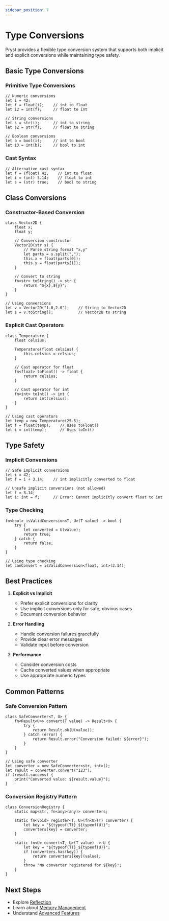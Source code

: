 ```yaml
---
sidebar_position: 7
---
```


# Type Conversions

Pryst provides a flexible type conversion system that supports both implicit and explicit conversions while maintaining type safety.

## Basic Type Conversions

### Primitive Type Conversions

```pryst
// Numeric conversions
let i = 42;
let f = float(i);    // int to float
let i2 = int(f);     // float to int

// String conversions
let s = str(i);      // int to string
let s2 = str(f);     // float to string

// Boolean conversions
let b = bool(i);     // int to bool
let i3 = int(b);     // bool to int
```

### Cast Syntax

```pryst
// Alternative cast syntax
let f = (float) 42;    // int to float
let i = (int) 3.14;    // float to int
let s = (str) true;    // bool to string
```

## Class Conversions

### Constructor-Based Conversion

```pryst
class Vector2D {
    float x;
    float y;

    // Conversion constructor
    Vector2D(str s) {
        // Parse string format "x,y"
        let parts = s.split(",");
        this.x = float(parts[0]);
        this.y = float(parts[1]);
    }

    // Convert to string
    fn<str> toString() -> str {
        return "${x},${y}";
    }
}

// Using conversions
let v = Vector2D("1.0,2.0");    // String to Vector2D
let s = v.toString();           // Vector2D to string
```

### Explicit Cast Operators

```pryst
class Temperature {
    float celsius;

    Temperature(float celsius) {
        this.celsius = celsius;
    }

    // Cast operator for float
    fn<float> toFloat() -> float {
        return celsius;
    }

    // Cast operator for int
    fn<int> toInt() -> int {
        return int(celsius);
    }
}

// Using cast operators
let temp = new Temperature(25.5);
let f = float(temp);    // Uses toFloat()
let i = int(temp);      // Uses toInt()
```

## Type Safety

### Implicit Conversions

```pryst
// Safe implicit conversions
let i = 42;
let f = i + 3.14;    // int implicitly converted to float

// Unsafe implicit conversions (not allowed)
let f = 3.14;
let i: int = f;      // Error: Cannot implicitly convert float to int
```

### Type Checking

```pryst
fn<bool> isValidConversion<T, U>(T value) -> bool {
    try {
        let converted = U(value);
        return true;
    } catch {
        return false;
    }
}

// Using type checking
let canConvert = isValidConversion<float, int>(3.14);
```

## Best Practices

1. **Explicit vs Implicit**
   - Prefer explicit conversions for clarity
   - Use implicit conversions only for safe, obvious cases
   - Document conversion behavior

2. **Error Handling**
   - Handle conversion failures gracefully
   - Provide clear error messages
   - Validate input before conversion

3. **Performance**
   - Consider conversion costs
   - Cache converted values when appropriate
   - Use appropriate numeric types

## Common Patterns

### Safe Conversion Pattern

```pryst
class SafeConverter<T, U> {
    fn<Result<U>> convert(T value) -> Result<U> {
        try {
            return Result.ok(U(value));
        } catch (error) {
            return Result.error("Conversion failed: ${error}");
        }
    }
}

// Using safe converter
let converter = new SafeConverter<str, int>();
let result = converter.convert("123");
if (result.success) {
    print("Converted value: ${result.value}");
}
```

### Conversion Registry Pattern

```pryst
class ConversionRegistry {
    static map<str, fn<any>(any)> converters;

    static fn<void> register<T, U>(fn<U>(T) converter) {
        let key = "${typeof(T)}_${typeof(U)}";
        converters[key] = converter;
    }

    static fn<U> convert<T, U>(T value) -> U {
        let key = "${typeof(T)}_${typeof(U)}";
        if (converters.has(key)) {
            return converters[key](value);
        }
        throw "No converter registered for ${key}";
    }
}
```

## Next Steps

- Explore [Reflection](08-reflection.md)
- Learn about [Memory Management](09-memory-management.md)
- Understand [Advanced Features](10-advanced-features.md)
